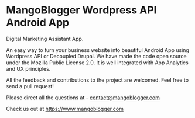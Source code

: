 # MangoBlogger Wordpress API Android App
Digital Marketing Assistant App.

An easy way to turn your business website into beautiful Android App using Wordpress API or Decoupled Drupal. We have made the code open source under the Mozilla Public License 2.0. It is well integrated with App Analytics and UX principles.

All the feedback and contributions to the project are welcomed. Feel free to send a pull request!

Please direct all the questions at - contact@mangoblogger.com

Check us out at https://www.mangoblogger.com
